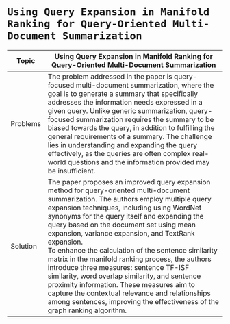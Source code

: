 # `Using Query Expansion in Manifold Ranking for Query-Oriented Multi-Document Summarization`

|Topic |Using Query Expansion in Manifold Ranking for Query-Oriented Multi-Document Summarization|
|-----|----|
|Problems | The problem addressed in the paper is query-focused multi-document summarization, where the goal is to generate a summary that specifically addresses the information needs expressed in a given query. Unlike generic summarization, query-focused summarization requires the summary to be biased towards the query, in addition to fulfilling the general requirements of a summary. The challenge lies in understanding and expanding the query effectively, as the queries are often complex real-world questions and the information provided may be insufficient. |
|Solution|The paper proposes an improved query expansion method for query-oriented multi-document summarization. The authors employ multiple query expansion techniques, including using WordNet synonyms for the query itself and expanding the query based on the document set using mean expansion, variance expansion, and TextRank expansion.<br />To enhance the calculation of the sentence similarity matrix in the manifold ranking process, the authors introduce three measures: sentence TF-ISF similarity, word overlap similarity, and sentence proximity information. These measures aim to capture the contextual relevance and relationships among sentences, improving the effectiveness of the graph ranking algorithm.|
